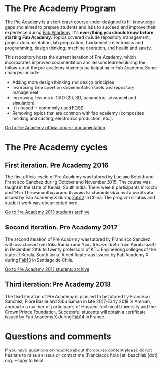 # The Pre Academy Program

The Pre Academy is a short crash course under designed to fill knowledge gaps and aimed to prepare students and labs to succeed and improve their experience during [Fab Academy](http://fabacademy.org). It's **everything you should know before starting Fab Academy**. Topics covered include repository management, project documentation, lab preparation, fundamental electronics and programming, design thinking, machine operation, and health and safety.

This repository hosts the current iteration of Pre Academy, which incorporates improved documentation and lessons learned during the follow-up of the pre academy students participating in Fab Academy. Some changes include:
* Adding more design thinking and design principles
* Increasing time spent on documentation tools and repository management
* Increasing lessons in CAD (2D, 3D, parametric, advanced and simulation)
* It is based in commonly used [FOSS](https://en.wikipedia.org/wiki/Free_and_open-source_software)
* Removing topics that are common with fab academy (composites, molding and casting, electronics production, etc.).

[Go to Pre Academy official course documentation](summary.md)

# The Pre Academy cycles

## First iteration. Pre Academy 2016
The first official cycle of Pre Academy was tutored by Luciano Betoldi and Francisco Sanchez during October and November 2015. The course was taught in the state of Kerala, South India. There were 8 participants in Kochi and 14 in Thiruvananthapuram. Successful students obtained a certificate issued by Fab Academy X during [Fab12](http://fab12.fabevent.org) in China. The program sillabus and student work was documented here:

[Go to Pre Academy 2016 students archive](http://thebeachlab.github.io/)

## Second iteration. Pre Academy 2017
The second iteration of Pre Academy was tutored by Francisco Sanchez with assistance from Sibu Saman and Yadu Sharon (both from Kerala itself) in December 2016 to twenty professors of KTU Engineering colleges of the state of Kerala, South India. A certificate was issued by Fab Academy X during [Fab13](http://fab13.fabevent.org) in Santiago de Chile.

[Go to Pre Academy 2017 students archive](http://archive.fabacademy.org/fabacademyx/preacademy2017/)

## Third iteration: Pre Academy 2018
The third iteration of Pre Academy is planned to be tutored by Francisco Sanchez, Fiore Basile and Sibu Saman in late 2017-Early 2018 in Amman, Jordan to a number of participants of Hussein Technical University and the Crown Prince Foundation. Successful students will obtain a certificate issued by Fab Academy X during [Fab14](http://fab14.fabevent.org) in France.

# Questions and comments
If you have questions or inquiries about the course content please do not hesitate to raise an issue or contact me (Francisco): hola [at] beachlab [dot] org. Happy to help!
